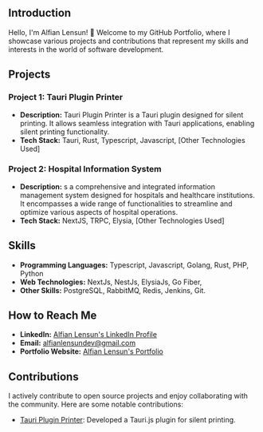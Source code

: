 
## Introduction

Hello, I'm Alfian Lensun! 👋 Welcome to my GitHub Portfolio, where I showcase various projects and contributions that represent my skills and interests in the world of software development.

## Projects

### Project 1: Tauri Plugin Printer

- **Description:** Tauri Plugin Printer is a Tauri plugin designed for silent printing. It allows seamless integration with Tauri applications, enabling silent printing functionality.
- **Tech Stack:** Tauri, Rust, Typescript, Javascript, [Other Technologies Used]

### Project 2: Hospital Information System

- **Description:** s a comprehensive and integrated information management system designed for hospitals and healthcare institutions. It encompasses a wide range of functionalities to streamline and optimize various aspects of hospital operations. 
- **Tech Stack:** NextJS, TRPC, Elysia, [Other Technologies Used]

## Skills
- **Programming Languages:** Typescript, Javascript, Golang, Rust, PHP, Python
- **Web Technologies:** NextJs, NestJs, ElysiaJs, Go Fiber, 
- **Other Skills:** PostgreSQL, RabbitMQ, Redis, Jenkins, Git.

## How to Reach Me

- **LinkedIn:** [Alfian Lensun's LinkedIn Profile](https://www.linkedin.com/in/alfian-ricky-lensun-260407174)
- **Email:** alfianlensundev@gmail.com
- **Portfolio Website:** [Alfian Lensun's Portfolio](https://www.alfianlensun.tech)

## Contributions
I actively contribute to open source projects and enjoy collaborating with the community. Here are some notable contributions:

- [Tauri Plugin Printer](https://github.com/alfianlensundev/tauri-plugin-printer): Developed a Tauri.js plugin for silent printing.

